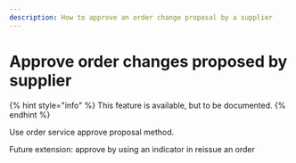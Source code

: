 ```yaml
---
description: How to approve an order change proposal by a supplier
---
```


# Approve order changes proposed by supplier

{% hint style="info" %}
This feature is available, but to be documented.
{% endhint %}

Use order service approve proposal method.

Future extension: approve by using an indicator in reissue an order

